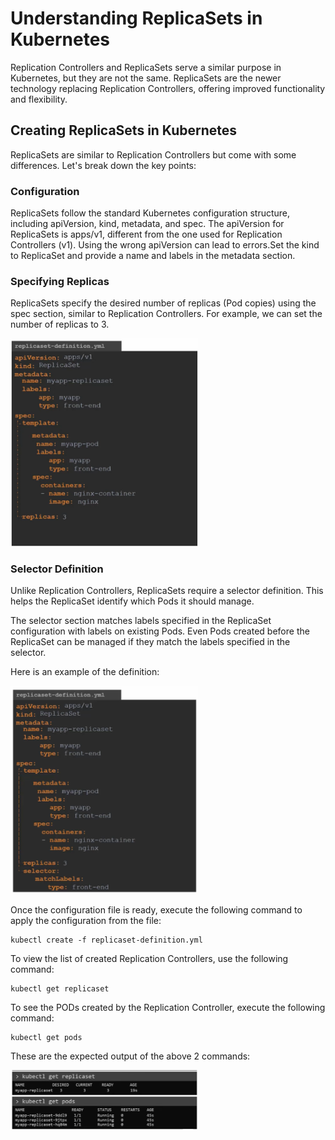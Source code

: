 # Understanding ReplicaSets in Kubernetes

Replication Controllers and ReplicaSets serve a similar purpose in Kubernetes, but they are not the same. ReplicaSets are the newer technology replacing Replication Controllers, offering improved functionality and flexibility. 

## Creating ReplicaSets in Kubernetes

ReplicaSets are similar to Replication Controllers but come with some differences. Let's break down the key points:

### Configuration
ReplicaSets follow the standard Kubernetes configuration structure, including apiVersion, kind, metadata, and spec. The apiVersion for ReplicaSets is apps/v1, different from the one used for Replication Controllers (v1). Using the wrong apiVersion can lead to errors.Set the kind to ReplicaSet and provide a name and labels in the metadata section.

### Specifying Replicas
ReplicaSets specify the desired number of replicas (Pod copies) using the spec section, similar to Replication Controllers. For example, we can set the number of replicas to 3.

<img src="./image-8.png" width='300px'>


### Selector Definition
Unlike Replication Controllers, ReplicaSets require a selector definition. This helps the ReplicaSet identify which Pods it should manage.

The selector section matches labels specified in the ReplicaSet configuration with labels on existing Pods.
Even Pods created before the ReplicaSet can be managed if they match the labels specified in the selector.

Here is an example of the definition:

<img src="./image-3.png" width='300px'>

Once the configuration file is ready, execute the following command to apply the configuration from the file:

```
kubectl create -f replicaset-definition.yml
```

To view the list of created Replication Controllers, use the following command:

```
kubectl get replicaset
```

To see the PODs created by the Replication Controller, execute the following command:

```
kubectl get pods
```

These are the expected output of the above 2 commands:

<img src="./image-4.png" width='300px'>